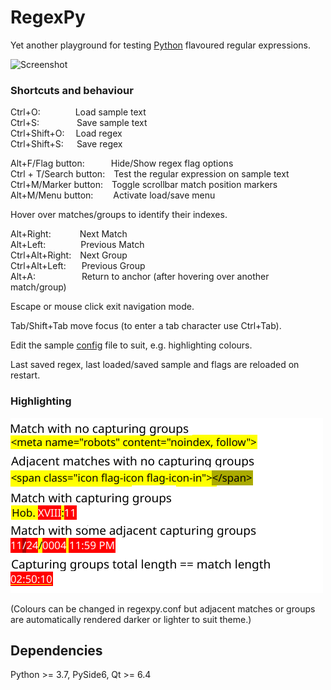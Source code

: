# RegexPy

Yet another playground for testing <ins>Python</ins> flavoured regular expressions.

![Screenshot](./screenshots/regexpy.gif)

### Shortcuts and behaviour

Ctrl+O:&emsp;&emsp;&emsp;&emsp;Load sample text<br/>
Ctrl+S:&emsp;&emsp;&emsp;&emsp; Save sample text<br/>
Ctrl+Shift+O:&emsp; Load regex<br/>
Ctrl+Shift+S:&emsp;&ensp;Save regex<br/>

Alt+F/Flag button:&emsp;&emsp;&emsp;Hide/Show regex flag options<br/>
Ctrl + T/Search button:&emsp;Test the regular expression on sample text<br/> 
Ctrl+M/Marker button:&emsp;Toggle scrollbar match position markers<br/>
Alt+M/Menu button:&emsp;&emsp; Activate load/save menu<br/>

Hover over matches/groups to identify their indexes.

Alt+Right:&emsp;&emsp;&emsp; Next Match<br/>
Alt+Left:&emsp;&emsp;&emsp;&emsp;Previous Match<br/>
Ctrl+Alt+Right:&emsp;Next Group<br/>
Ctrl+Alt+Left:&emsp;&ensp;&nbsp;Previous Group<br/>
Alt+A:&emsp;&emsp;&emsp;&emsp;&emsp; Return to anchor (after hovering over another match/group)<br/>


Escape or mouse click exit navigation mode.

Tab/Shift+Tab move focus (to enter a tab character use Ctrl+Tab).

Edit the sample [config](./regexpy.conf) file to suit, e.g. highlighting colours.

Last saved regex, last loaded/saved sample and flags are reloaded on restart.

### Highlighting

![Screenshot](./screenshots/highlighting.png)

(Colours can be changed in regexpy.conf but adjacent matches or groups<br/>are automatically rendered darker or lighter to suit theme.)

## Dependencies

Python >= 3.7, PySide6, Qt >= 6.4